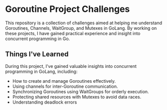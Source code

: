 # Goroutine Project Challenges

This repository is a collection of challenges aimed at helping me understand Goroutines, Channels, WaitGroup, and Mutexes in GoLang. By working on these projects, I have gained practical experience and insight into concurrent programming in Go.

## Things I've Learned

During this project, I've gained valuable insights into concurrent programming in GoLang, including:

- How to create and manage Goroutines effectively.
- Using channels for inter-Goroutine communication.
- Synchronizing Goroutines using WaitGroups for orderly execution.
- Protecting shared resources with Mutexes to avoid data races.
- Understanding deadlock errors
